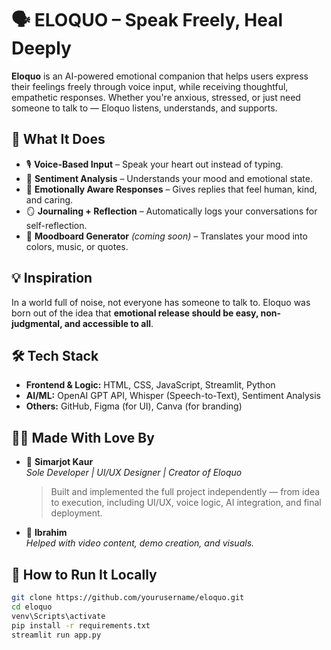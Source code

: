 # 🗣️ ELOQUO – Speak Freely, Heal Deeply

**Eloquo** is an AI-powered emotional companion that helps users express their feelings freely through voice input, while receiving thoughtful, empathetic responses. Whether you're anxious, stressed, or just need someone to talk to — Eloquo listens, understands, and supports.

## 🚀 What It Does

- 🎙️ **Voice-Based Input** – Speak your heart out instead of typing.
- 🧠 **Sentiment Analysis** – Understands your mood and emotional state.
- 💬 **Emotionally Aware Responses** – Gives replies that feel human, kind, and caring.
- 🪞 **Journaling + Reflection** – Automatically logs your conversations for self-reflection.
- 🎨 **Moodboard Generator** *(coming soon)* – Translates your mood into colors, music, or quotes.

## 💡 Inspiration

In a world full of noise, not everyone has someone to talk to. Eloquo was born out of the idea that **emotional release should be easy, non-judgmental, and accessible to all**.

## 🛠️ Tech Stack

- **Frontend & Logic:** HTML, CSS, JavaScript, Streamlit, Python
- **AI/ML:** OpenAI GPT API, Whisper (Speech-to-Text), Sentiment Analysis
- **Others:** GitHub, Figma (for UI), Canva (for branding)

## 🧑‍💻 Made With Love By

- 🎯 **Simarjot Kaur**  
  *Sole Developer | UI/UX Designer | Creator of Eloquo*  
  > Built and implemented the full project independently — from idea to execution, including UI/UX, voice logic, AI integration, and final deployment.

- 🎥 **Ibrahim**  
  *Helped with video content, demo creation, and visuals.*

## 📂 How to Run It Locally

```bash
git clone https://github.com/yourusername/eloquo.git
cd eloquo
venv\Scripts\activate
pip install -r requirements.txt
streamlit run app.py
